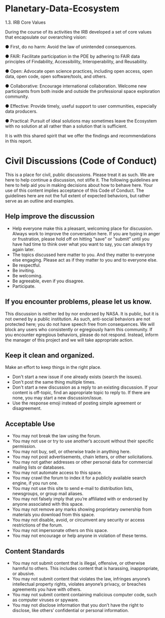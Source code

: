 # Planetary-Data-Ecosystem

1.3. IRB Core Values

During the course of its activities the IRB developed a set of core values that encapsulate our
overarching vision:

● First, do no harm: Avoid the law of unintended consequences.

● FAIR: Facilitate participation in the PDE by adhering to FAIR data principles of Findability,
Accessibility, Interoperability, and Reusability.

● Open: Advocate open science practices, including open access, open data, open code, open
software/tools, and others.

● Collaborative: Encourage international collaboration. Welcome new participants from both
inside and outside the professional space exploration community.

● Effective: Provide timely, useful support to user communities, especially data producers.

● Practical: Pursuit of ideal solutions may sometimes leave the Ecosystem with no solution at all
rather than a solution that is sufficient.

It is with this shared spirit that we offer the findings and recommendations in this report.


# Civil Discussions (Code of Conduct)
This is a place for civil, public discussions. Please treat it as such. We are here to help continue a discussion, not stifle it. The following guidelines are here to help aid you in making decisions about how to behave here. Your use of this content implies acceptance of this Code of Conduct. The guidelines here are not the full extent of expected behaviors, but rather serve as an outline and examples. 

## Help improve the discussion
- Help everyone make this a pleasant, welcoming place for discussion. Always work to improve the conversation here. If you are typing in anger or frustration, please hold off on hitting "save" or "submit" until you have had time to think over what you want to say, you can always try again later.
- The topics discussed here matter to you. And they matter to everyone else engaging. Please act as if they matter to you and to everyone else.
- Be respectful.
- Be inviting.
- Be welcoming.
- Be agreeable, even if you disagree.
- Participate.

## If you encounter problems, please let us know.
This discussion is neither led by nor endorsed by NASA. It is public, but it is not owned by a public institution. As such, anti-social behaviors are not protected here; you do not have speech free from consequences. We will block any users who consistently or egregiously harm this community. If you encounter egregious behaviors, please do not respond. Instead, inform the manager of this project and we will take appropriate action. 

## Keep it clean and organized.
Make an effort to keep things in the right place. 
- Don't start a new issue if one already exists (search the issues).
- Don't post the same thing multiple times.
- Don't start a new discussion as a reply to an existing discussion. If your content is off-topic, find an appropriate topic to reply to. If there are none, you may start a new discussion/issue.
- Use the response emoji instead of posting simple agreement or disagreement.

## Acceptable Use
- You may not break the law using the forum.
- You may not use or try to use another’s account without their specific permission.
- You may not buy, sell, or otherwise trade in anything here.
- You may not post advertisements, chain letters, or other solicitations.
- You may not gather addresses or other personal data for commercial mailing lists or databases.
- You may not automate access to this space. 
- You may crawl the forum to index it for a publicly available search engine, if you run one.
- You may not use this site to send e-mail to distribution lists, newsgroups, or group mail aliases.
- You may not falsely imply that you’re affiliated with or endorsed by anyone associated with this space.
- You may not remove any marks showing proprietary ownership from materials you download from this space.
- You may not disable, avoid, or circumvent any security or access restrictions of the forum.
- You may not impersonate others on this space.
- You may not encourage or help anyone in violation of these terms.

## Content Standards
- You may not submit content that is illegal, offensive, or otherwise harmful to others. This includes content that is harassing, inappropriate, or abusive.
- You may not submit content that violates the law, infringes anyone’s intellectual property rights, violates anyone’s privacy, or breaches agreements you have with others.
- You may not submit content containing malicious computer code, such as computer viruses or spyware.
- You may not disclose information that you don’t have the right to disclose, like others’ confidential or personal information.

